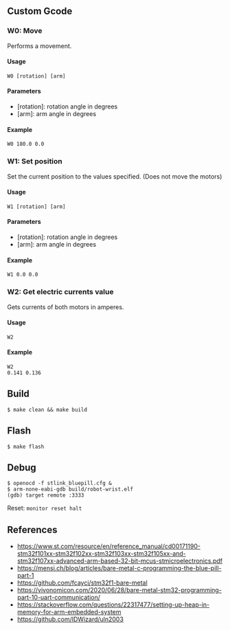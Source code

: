 ## Custom Gcode
### W0: Move
Performs a movement.

#### Usage
```
W0 [rotation] [arm]
```

#### Parameters
- [rotation]: rotation angle in degrees
- [arm]: arm angle in degrees

#### Example
```
W0 180.0 0.0
```

### W1: Set position
Set the current position to the values specified. (Does not move the motors)

#### Usage
```
W1 [rotation] [arm]
```
#### Parameters
- [rotation]: rotation angle in degrees
- [arm]: arm angle in degrees

#### Example
```
W1 0.0 0.0
```

### W2: Get electric currents value
Gets currents of both motors in amperes.

#### Usage
```
W2
```

#### Example

```
W2
0.141 0.136
```

## Build

```
$ make clean && make build
```

## Flash

```
$ make flash
```
## Debug

```
$ openocd -f stlink_bluepill.cfg &
$ arm-none-eabi-gdb build/robot-wrist.elf
(gdb) target remote :3333
```

Reset: ```monitor reset halt```

## References

- https://www.st.com/resource/en/reference_manual/cd00171190-stm32f101xx-stm32f102xx-stm32f103xx-stm32f105xx-and-stm32f107xx-advanced-arm-based-32-bit-mcus-stmicroelectronics.pdf
- https://mensi.ch/blog/articles/bare-metal-c-programming-the-blue-pill-part-1
- https://github.com/fcayci/stm32f1-bare-metal
- https://vivonomicon.com/2020/06/28/bare-metal-stm32-programming-part-10-uart-communication/
- https://stackoverflow.com/questions/22317477/setting-up-heap-in-memory-for-arm-embedded-system
- https://github.com/IDWizard/uln2003